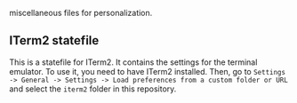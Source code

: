 miscellaneous files for personalization.

## ITerm2 statefile

This is a statefile for ITerm2. It contains the settings for the terminal emulator. To use it, you need to have ITerm2 installed. Then, go to `Settings -> General -> Settings -> Load preferences from a custom folder or URL` and select the `iterm2` folder in this repository.
